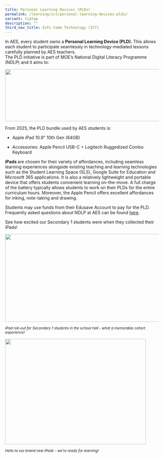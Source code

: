 ```yaml
---
title: Personal Learning Devices (PLDs)
permalink: /learning/ict/personal-learning-devices-plds/
variant: tiptap
description: ""
third_nav_title: Info Comm Technology (ICT)
---
```

<p>In AES, every student owns a <strong>Personal Learning Device (PLD).</strong> This
allows each student to participate seamlessly in technology-mediated lessons
carefully planned by AES teachers.
<br>The PLD initiative is part of MOE’s National Digital Literacy Programme
(NDLP) and it aims to:</p>
<div class="isomer-image-wrapper">
<img style="margin-left:0px;margin-top:0px;" height="171" width="624" src="https://lh7-rt.googleusercontent.com/docsz/AD_4nXcicNcmeP8Pp0HkkceRjjnZTwGY5dAqUcS9lbLw5ZxpCwqn5Cxl2wc51-07geYDMmWgJ8Tz4hJqLjCPM5htxL91dhCy1OZtlg8yvrhzKnaqdRUVcdAPLDr9TfpWEjx4zcAyYWHmYQ?key=9qfy30unSGPtN0n9ayxUZg">
</div>
<p>From 2025, the PLD bundle used by AES students is:</p>
<ul>
<li>
<p>Apple iPad 10.9” 10th Gen (64GB)</p>
</li>
<li>
<p>Accessories: Apple Pencil USB-C + Logitech Ruggedized Combo Keyboard</p>
</li>
</ul>
<p><strong>iPads </strong>are chosen for their variety of affordances, including
seamless learning experiences alongside existing teaching and learning
technologies such as the Student Learning Space (SLS), Google Suite for
Education and Microsoft 365 applications. It is also a relatively lightweight
and portable device that offers students convenient learning on-the-move.
A full charge of the battery typically allows students to work on their
PLDs for the entire curriculum hours. Moreover, the Apple Pencil offers
excellent affordances for inking, note-taking and drawing.</p>
<p>Students may use funds from their Edusave Account to pay for the PLD.
Frequently asked questions about NDLP at AES can be found <a href="https://docs.google.com/document/d/10BW0nr_f31wllhPhY2yJxVI2-IOdiiAIcg0aOO6TJPo/edit?usp=sharing" rel="noopener noreferrer nofollow" target="_blank"><u>here</u></a>.&nbsp;</p>
<p>See how excited our Secondary 1 students were when they collected their
iPads!</p>
<div class="isomer-image-wrapper">
<img style="margin-left:0px;margin-top:0px;" height="288" width="624" alt="" src="https://lh7-rt.googleusercontent.com/docsz/AD_4nXeyBjKfiWcmfJhe8um7lAlWwopU3itJJWdfpkVYy0fGypBtfubcVdC06rrZaNSLAj_8S4alqhBwUG0PACJyKJ6x6YxyJBRDcMeIPpiI_kPKKbTr4mP9fIdXoSoFnc5GG7JqG_HY3w?key=9qfy30unSGPtN0n9ayxUZg">
</div>
<p><em><sup>iPad roll-out for Secondary 1 students in the school hall - what a memorable cohort experience!</sup></em>
<br>
</p>
<div class="isomer-image-wrapper">
<img style="margin-left:0px;margin-top:0px;" height="346" width="461" src="https://lh7-rt.googleusercontent.com/docsz/AD_4nXfRuPETlG08jrU0CmQCPnXTE3VbgEeGXZsFpKsvriCIBy6W8XYD1b5GTsf9KzvBB60Oqkh9457F-MM3SRWcp0z1vamD9SZKPsVS6eEH4z9tsNSU7rEL5easvaogp-sKS_URtDTgfA?key=9qfy30unSGPtN0n9ayxUZg">
</div>
<p><em><sup>Hello to our brand new iPads - we’re ready for learning!</sup></em>
</p>
<p></p>
<p></p>
<p>
<br>
</p>
